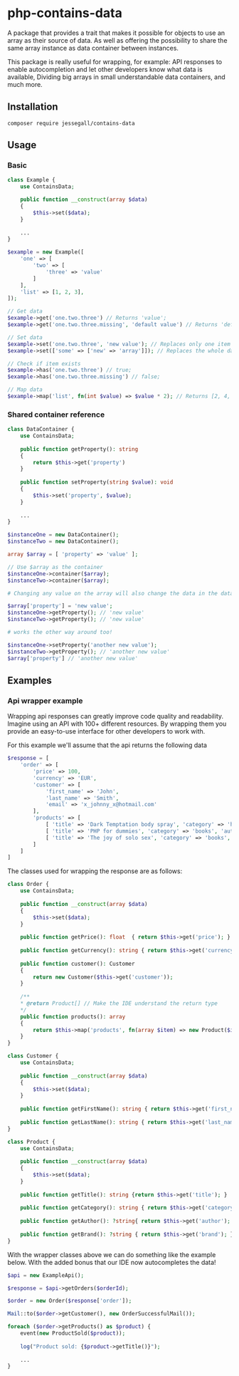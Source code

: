 # php-contains-data

A package that provides a trait that makes it possible for objects to use an array as their source of data.
As well as offering the possibility to share the same array instance as data container between instances.

This package is really useful for wrapping, for example:
API responses to enable autocompletion and let other developers know what data is available,
Dividing big arrays in small understandable data containers, and much more.

## Installation

```
composer require jessegall/contains-data
```

## Usage

### Basic

```php
class Example {
    use ContainsData;

    public function __construct(array $data)
    {
        $this->set($data);
    }
    
    ...
}

$example = new Example([
    'one' => [
        'two' => [
            'three' => 'value'
        ]
    ],
    'list' => [1, 2, 3],
]);

// Get data
$example->get('one.two.three') // Returns 'value'; 
$example->get('one.two.three.missing', 'default value') // Returns 'default value';

// Set data
$example->set('one.two.three', 'new value'); // Replaces only one item
$example->set(['some' => ['new' => 'array']]); // Replaces the whole data container

// Check if item exists
$example->has('one.two.three') // true;
$example->has('one.two.three.missing') // false;

// Map data
$example->map('list', fn(int $value) => $value * 2); // Returns [2, 4, 6]
```

### Shared container reference

```php
class DataContainer {
    use ContainsData;
    
    public function getProperty(): string 
    {
        return $this->get('property')
    }
    
    public function setProperty(string $value): void
    {
        $this->set('property', $value);
    }
    
    ...
}

$instanceOne = new DataContainer();
$instanceTwo = new DataContainer();

array $array = [ 'property' => 'value' ];

// Use $array as the container
$instanceOne->container($array);  
$instanceTwo->container($array); 

# Changing any value on the array will also change the data in the data containers

$array['property'] = 'new value'; 
$instanceOne->getProperty(); // 'new value'
$instanceTwo->getProperty(); // 'new value'

# works the other way around too!

$instanceOne->setProperty('another new value'); 
$instanceTwo->getProperty(); // 'another new value'
$array['property'] // 'another new value'
````

## Examples

### Api wrapper example

Wrapping api responses can greatly improve code quality and readability.
Imagine using an API with 100+ different resources.
By wrapping them you provide an easy-to-use interface for other developers to work with.

For this example we'll assume that the api returns the following data

```php
$response = [
    'order' => [
        'price' => 100,
        'currency' => 'EUR',
        'customer' => [
            'first_name' => 'John',
            'last_name' => 'Smith',
            'email' => 'x_johnny_x@hotmail.com'
        ],
        'products' => [
            [ 'title' => 'Dark Temptation body spray', 'category' => 'hygiene', 'brand' => 'Axe' ],
            [ 'title' => 'PHP for dummies', 'category' => 'books', 'author' => 'Janet Valade' ],
            [ 'title' => 'The joy of solo sex', 'category' => 'books', 'author' => 'Harold Litten']
        ]
    ]
]
```

The classes used for wrapping the response are as follows:

```php
class Order {
    use ContainsData;
    
    public function __construct(array $data) 
    {
        $this->set($data);
    }
    
    public function getPrice(): float  { return $this->get('price'); }
    
    public function getCurrency(): string { return $this->get('currency'); }
    
    public function customer(): Customer
    {
        return new Customer($this->get('customer'));
    }
    
    /**
    * @return Product[] // Make the IDE understand the return type 
    */
    public function products(): array
    {
        return $this->map('products', fn(array $item) => new Product($item))
    }
}

class Customer {
    use ContainsData;
    
    public function __construct(array $data) 
    {
        $this->set($data);
    }
    
    public function getFirstName(): string { return $this->get('first_name'); }
    
    public function getLastName(): string { return $this->get('last_name'); }
}

class Product {
    use ContainsData;
    
    public function __construct(array $data) 
    {
        $this->set($data);
    }
    
    public function getTitle(): string {return $this->get('title'); }
    
    public function getCategory(): string { return $this->get('category'); }
    
    public function getAuthor(): ?string{ return $this->get('author'); }
    
    public function getBrand(): ?string { return $this->get('brand'); }
}
````

With the wrapper classes above we can do something like the example below.
With the added bonus that our IDE now autocompletes the data!

```php
$api = new ExampleApi();

$response = $api->getOrders($orderId);

$order = new Order($response['order']);

Mail::to($order->getCustomer(), new OrderSuccessfulMail());

foreach ($order->getProducts() as $product) {
    event(new ProductSold($product));
    
    log("Product sold: {$product->getTitle()}");
    
    ... 
}
```